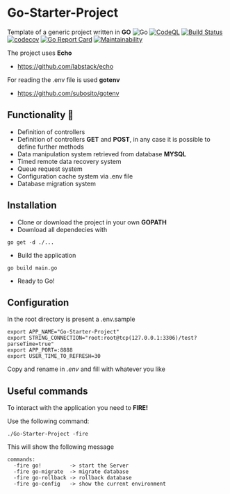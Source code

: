 # Go-Starter-Project
Template of a generic project written in **GO** ![Go](https://github.com/IacopoMelani/Go-Starter-Project/workflows/Go/badge.svg) [![CodeQL](https://github.com/IacopoMelani/Go-Starter-Project/actions/workflows/codeql-analysis.yml/badge.svg)](https://github.com/IacopoMelani/Go-Starter-Project/actions/workflows/codeql-analysis.yml) [![Build Status](https://travis-ci.com/IacopoMelani/Go-Starter-Project.svg?branch=master)](https://travis-ci.com/IacopoMelani/Go-Starter-Project) [![codecov](https://codecov.io/gh/IacopoMelani/Go-Starter-Project/branch/master/graph/badge.svg)](https://codecov.io/gh/IacopoMelani/Go-Starter-Project) [![Go Report Card](https://goreportcard.com/badge/github.com/IacopoMelani/Go-Starter-Project)](https://goreportcard.com/report/github.com/IacopoMelani/Go-Starter-Project) [![Maintainability](https://api.codeclimate.com/v1/badges/31257bde8ba9f709dd65/maintainability)](https://codeclimate.com/github/IacopoMelani/Go-Starter-Project/maintainability)

The project uses **Echo**
- https://github.com/labstack/echo

For reading the .env file is used **gotenv**
- https://github.com/subosito/gotenv

## Functionality 🍹

- Definition of controllers
- Definition of controllers **GET** and **POST**, in any case it is possible to define further methods
- Data manipulation system retrieved from database **MYSQL**
- Timed remote data recovery system
- Queue request system
- Configuration cache system via .env file
- Database migration system

## Installation

* Clone or download the project in your own **GOPATH**
* Download all dependecies with
```shell
go get -d ./...
```
* Build the application
```shell
go build main.go
```
* Ready to Go!

## Configuration
In the root directory is present a .env.sample
```env
export APP_NAME="Go-Starter-Project"
export STRING_CONNECTION="root:root@tcp(127.0.0.1:3306)/test?parseTime=true"
export APP_PORT=:8888
export USER_TIME_TO_REFRESH=30
```
Copy and rename in *.env* and fill with whatever you like

## Useful commands
To interact with the application you need to **FIRE!**

Use the following command:
```shell
./Go-Starter-Project -fire
```
This will show the following message

```shell
commands:
  -fire go!         -> start the Server 
  -fire go-migrate  -> migrate database 
  -fire go-rollback -> rollback database 
  -fire go-config   -> show the current environment 
```
